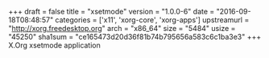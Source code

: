 +++
draft = false
title = "xsetmode"
version = "1.0.0-6"
date = "2016-09-18T08:48:57"
categories = ['x11', 'xorg-core', 'xorg-apps']
upstreamurl = "http://xorg.freedesktop.org"
arch = "x86_64"
size = "5484"
usize = "45250"
sha1sum = "ce165473d20d36f81b74b795656a583c6c1ba3e3"
+++
X.Org xsetmode application